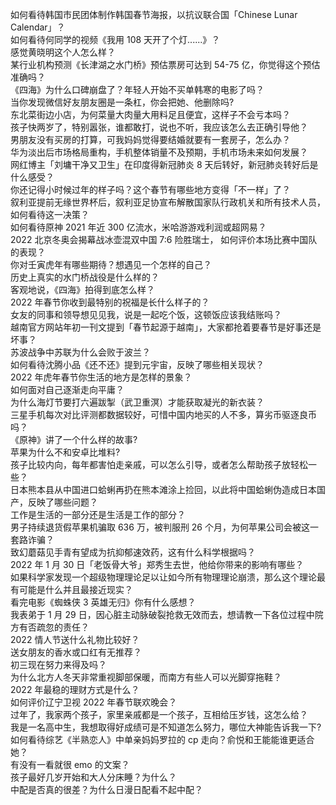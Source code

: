如何看待韩国市民团体制作韩国春节海报，以抗议联合国「Chinese Lunar Calendar」？  
如何看待何同学的视频《我用 108 天开了个灯......》？  
感觉黄晓明这个人怎么样？  
某行业机构预测《长津湖之水门桥》预估票房可达到 54-75 亿，你觉得这个预估准确吗？  
《四海》为什么口碑崩盘了？年轻人开始不买单韩寒的电影了吗？  
当你发现微信好友朋友圈是一条杠，你会把她、他删除吗?  
东北菜街边小店，为何菜量大肉量大用料足且便宜，这样子不会亏本吗？  
孩子快两岁了，特别嚣张，谁都敢打，说也不听，我应该怎么去正确引导他？  
男朋友没有买房的打算，可我妈妈觉得要结婚就要有一套房子，怎么办？  
华为淡出后市场格局重构，手机整体销量不及预期，手机市场未来如何发展？  
网红博主「刘墉干净又卫生」在印度得新冠肺炎 8 天后转好，新冠肺炎转好后是什么感受？  
你还记得小时候过年的样子吗？这个春节有哪些地方变得「不一样」了？  
叙利亚提前无缘世界杯后，叙利亚足协宣布解散国家队行政机关和所有技术人员，如何看待这一决策？  
如何看待原神 2021 年近 300 亿流水，米哈游游戏利润或超网易？  
2022 北京冬奥会揭幕战冰壶混双中国 7:6 险胜瑞士， 如何评价本场比赛中国队的表现？  
你对壬寅虎年有哪些期待？想遇见一个怎样的自己？  
历史上真实的水门桥战役是什么样的？  
客观地说，《四海》拍得到底怎么样？  
2022 年春节你收到最特别的祝福是长什么样子的？  
女友的同事和领导想见见我，说是一起吃个饭，这顿饭应该我结账吗？  
越南官方网站年初一刊文提到「春节起源于越南」，大家都抢着要春节是好事还是坏事？  
苏波战争中苏联为什么会败于波兰？  
如何看待沈腾小品《还不还》提到元宇宙，反映了哪些相关现状？  
2022 年虎年春节你生活的地方是怎样的景象？  
如何面对自己逐渐走向平庸？  
为什么海灯节要打六遍跋掣（武卫重溟）才能获取凝光的新衣装？  
三星手机每次对比评测都数据较好，可惜中国内地买的人不多，算劣币驱逐良币吗？  
《原神》讲了一个什么样的故事?  
苹果为什么不和安卓比堆料?  
孩子比较内向，每年都害怕走亲戚，可以怎么引导，或者怎么帮助孩子放轻松一些？  
日本熊本县从中国进口蛤蜊再扔在熊本滩涂上捡回，以此将中国蛤蜊伪造成日本国产，反映了哪些问题？  
工作是生活的一部分还是生活是工作的部分？  
男子持续退货假苹果机骗取 636 万，被判服刑 26 个月，为何苹果公司会被这一套路诈骗？  
致幻蘑菇见手青有望成为抗抑郁速效药，这有什么科学根据吗？  
2022 年 1 月 30 日「老饭骨大爷」郑秀生去世，他给你带来的影响有哪些？  
如果科学家发现一个超级物理理论足以让如今所有物理理论崩溃，那么这个理论最有可能是什么并且最接近现实？  
看完电影《蜘蛛侠 3 英雄无归》你有什么感想？  
我表弟于 1 月 29 日，因心脏主动脉破裂抢救无效而去，想请教一下各位过程中院方有否疏忽的责任？  
2022 情人节送什么礼物比较好？  
送女朋友的香水或口红有无推荐？  
初三现在努力来得及吗？  
为什么北方人冬天非常重视脚部保暖，而南方有些人可以光脚穿拖鞋？  
2022 年最稳的理财方式是什么？  
如何评价辽宁卫视 2022 年春节联欢晚会？  
过年了，我家两个孩子，家里亲戚都是一个孩子，互相给压岁钱，这怎么给？  
我是一名高中生，我想取得好成绩可是不知道怎么努力，哪位大神能告诉我一下?  
如何看待综艺《半熟恋人》中单亲妈妈罗拉的 cp 走向？俞悦和王能能谁更适合她？  
有没有一看就很 emo 的文案？  
孩子最好几岁开始和大人分床睡？为什么？  
中配是否真的很差？为什么日漫日配看不起中配？  

